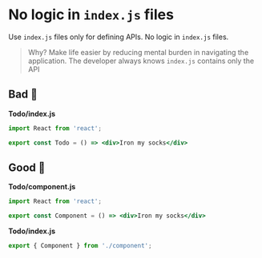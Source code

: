 # No logic in `index.js` files

Use `index.js` files only for defining APIs. No logic in `index.js` files.

> Why? Make life easier by reducing mental burden in navigating the application. The developer always knows `index.js` contains only the API

## Bad 👹

**Todo/index.js**
```jsx
import React from 'react';

export const Todo = () => <div>Iron my socks</div>
```


## Good 👼

**Todo/component.js**
```jsx
import React from 'react';

export const Component = () => <div>Iron my socks</div>
```

**Todo/index.js**
```jsx
export { Component } from './component';
```
